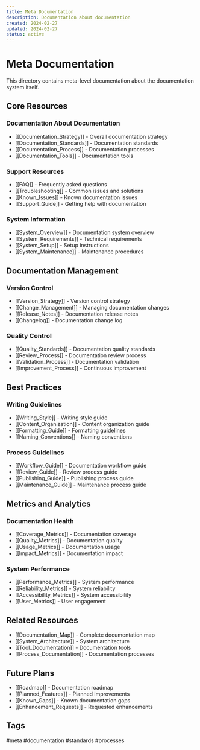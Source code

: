 ```yaml
---
title: Meta Documentation
description: Documentation about documentation
created: 2024-02-27
updated: 2024-02-27
status: active
---
```


# Meta Documentation

This directory contains meta-level documentation about the documentation system itself.

## Core Resources

### Documentation About Documentation
- [[Documentation_Strategy]] - Overall documentation strategy
- [[Documentation_Standards]] - Documentation standards
- [[Documentation_Process]] - Documentation processes
- [[Documentation_Tools]] - Documentation tools

### Support Resources
- [[FAQ]] - Frequently asked questions
- [[Troubleshooting]] - Common issues and solutions
- [[Known_Issues]] - Known documentation issues
- [[Support_Guide]] - Getting help with documentation

### System Information
- [[System_Overview]] - Documentation system overview
- [[System_Requirements]] - Technical requirements
- [[System_Setup]] - Setup instructions
- [[System_Maintenance]] - Maintenance procedures

## Documentation Management

### Version Control
- [[Version_Strategy]] - Version control strategy
- [[Change_Management]] - Managing documentation changes
- [[Release_Notes]] - Documentation release notes
- [[Changelog]] - Documentation change log

### Quality Control
- [[Quality_Standards]] - Documentation quality standards
- [[Review_Process]] - Documentation review process
- [[Validation_Process]] - Documentation validation
- [[Improvement_Process]] - Continuous improvement

## Best Practices

### Writing Guidelines
- [[Writing_Style]] - Writing style guide
- [[Content_Organization]] - Content organization guide
- [[Formatting_Guide]] - Formatting guidelines
- [[Naming_Conventions]] - Naming conventions

### Process Guidelines
- [[Workflow_Guide]] - Documentation workflow guide
- [[Review_Guide]] - Review process guide
- [[Publishing_Guide]] - Publishing process guide
- [[Maintenance_Guide]] - Maintenance process guide

## Metrics and Analytics

### Documentation Health
- [[Coverage_Metrics]] - Documentation coverage
- [[Quality_Metrics]] - Documentation quality
- [[Usage_Metrics]] - Documentation usage
- [[Impact_Metrics]] - Documentation impact

### System Performance
- [[Performance_Metrics]] - System performance
- [[Reliability_Metrics]] - System reliability
- [[Accessibility_Metrics]] - System accessibility
- [[User_Metrics]] - User engagement

## Related Resources
- [[Documentation_Map]] - Complete documentation map
- [[System_Architecture]] - System architecture
- [[Tool_Documentation]] - Documentation tools
- [[Process_Documentation]] - Documentation processes

## Future Plans
- [[Roadmap]] - Documentation roadmap
- [[Planned_Features]] - Planned improvements
- [[Known_Gaps]] - Known documentation gaps
- [[Enhancement_Requests]] - Requested enhancements

## Tags
#meta #documentation #standards #processes 